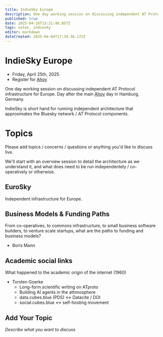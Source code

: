 ```yaml
---
title: IndieSky Europe
description: One day working session on discussing independent AT Protocol infrastructure for Europe
published: true
date: 2025-04-16T13:21:48.057Z
tags: notes, indiesky
editor: markdown
dateCreated: 2025-04-04T17:34:36.172Z
---
```


# IndieSky Europe

* Friday, April 25th, 2025
* Register for [Ahoy](https://ahoy.eu)

One day working session on discussing independent AT Protocol infrastructure for Europe. Day after the main [Ahoy](https://ahoy.eu) day in Hamburg, Germany.

IndieSky is short hand for running independent architecture that approximates the Bluesky network / AT Protocol components.

# Topics

Please add topics / concerns / questions or anything you'd like to discuss live.

We'll start with an overview session to detail the architecture as we understand it, and what does need to be run independentely / co-operatively or otherwise.

## EuroSky

Independent infrastructure for Europe.

## Business Models & Funding Paths

From co-operatives, to commons infrastructure, to small business software builders, to venture scale startups, what are the paths to funding and business models?

* Boris Mann

## Academic social links
What happened to the academic origin of the internet (1960)
- Torsten Goerke
	- Long-form scientific writing on ATproto
	- Building AI agents in the athmosphere
	- data.cubes.blue (PDS) <-> Datacite / DOI
	- social.cubes.blue <-> self-hosting movement
  
## Add Your Topic

*Describe what you want to discuss*


